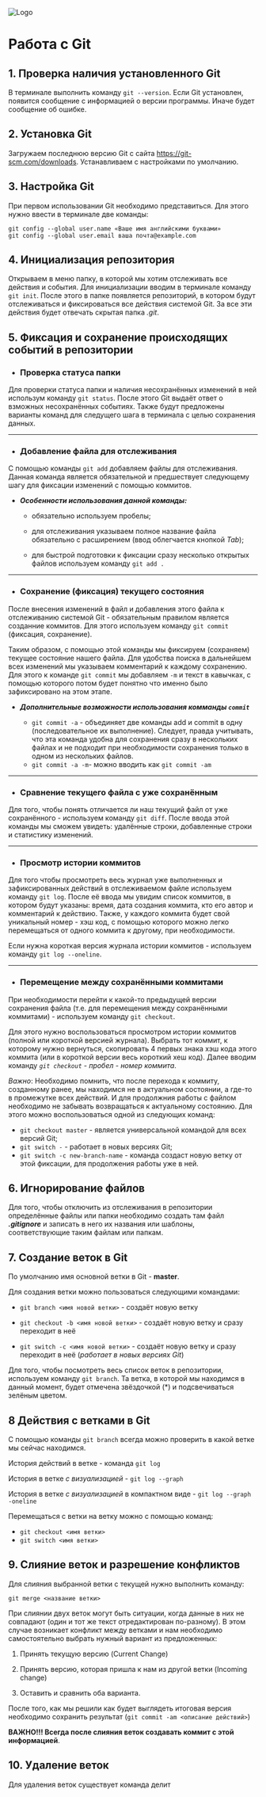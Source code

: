 ![Logo](Git-Logo-1788C.png)
# Работа с Git

## 1. Проверка наличия установленного Git
В терминале выполнить команду `git --version`.
Если Git установлен, появится сообщение с информацией о версии программы. Иначе будет сообщение об ошибке.

## 2. Установка Git
Загружаем последнюю версию Git с сайта  https://git-scm.com/downloads.
Устанавливаем с настройками по умолчанию.

## 3. Настройка Git
При первом использовании Git необходимо представиться. Для этого нужно ввести в терминале две команды:
```
git config --global user.name «Ваше имя английскими буквами»
git config --global user.email ваша почта@example.com
```

## 4. Инициализация репозитория
Открываем в меню папку, в которой мы хотим отслеживать все действия и события.
Для инициализации вводим в терминале команду `git init`.
После этого в папке появляется репозиторий, в котором будут отслеживаться и фиксироваться все действия системой Git. За все эти действия будет отвечать скрытая папка *.git*.

## 5. Фиксация и сохранение происходящих событий в репозитории
* ### Проверка статуса папки 
Для проверки статуса папки и наличия несохранённых изменений в ней использум команду `git status`. После этого Git выдаёт ответ о взможных несохранённых событиях. Также будут предложены варианты команд для следущего шага в терминала с целью сохранения данных.

---

* ### Добавление файла для отслеживания
С помощью команды `git add` добавляем файлы для отслеживания. Данная команда является обязательной и предшествует следующему шагу для фиксации изменений с помощью коммитов.

- __*Особенности использования данной команды:*__

  - обязательно используем пробелы;

  - для отслеживания указываем полное название файла обязательно с расширением (ввод облегчается кнопкой *Tab*);

  - для быстрой подготовки к фиксации сразу несколько открытых файлов используем команду `git add .` 

---

*  ### Сохранение (фиксация) текущего состояния
После внесения изменений в файл и добавления этого файла к отслеживанию системой Git - обязательным правилом является созданние коммитов. 
Для этого используем команду `git commit` (фиксация, сохранение). 

Таким образом, с помощью этой команды мы фиксируем (сохраняем) текущее состояние нашего файла. Для удобства поиска в дальнейшем всех изменений мы указываем комментарий к каждому сохранению. Для этого к команде `git commit` мы добавляем `-m` и текст в кавычках, с помощью которого потом будет понятно что именно было зафиксировано на этом этапе.

- __*Дополнительные возможности использования комманды `commit`*__

   - `git commit -a` - объединяет две команды add и commit в одну (последовательное их выполнение). Следует, правда учитывать, что эта команда удобна для сохранения сразу в нескольких файлах и не подходит при необходимости сохранения только в одном из нескольких файлов.
   - `git commit -a -m`- можно вводить как `git commit -am`

---

*  ### Сравнение текущего файла с уже сохранённым
Для того, чтобы понять отличается ли наш текущий файл от уже сохранённого - используем команду `git diff`. После ввода этой команды мы сможем увидеть: удалённые строки, добавленные строки и статистику изменений.

---

*  ### Просмотр истории коммитов
Для того чтобы просмотреть весь журнал уже выполненных и зафиксированных действий в отслеживаемом файле используем команду `git log`. После её ввода мы увидим список коммитов, в котором будут указаны: время, дата создания коммита, кто его автор и комментарий к действию. Также, у каждого коммита будет свой уникальный номер - хэш код, с помощью которого можно легко перемещаться от одного коммита к другому, при необходимости. 

Если нужна короткая версия журнала истории коммитов - используем команду `git log --oneline`.

---

*  ### Перемещение между сохранёнными коммитами
При необходимости перейти к какой-то предыдущей версии сохранения файла (т.е. для перемещения между сохранёнными коммитами) - используем команду `git checkout`.

Для этого нужно воспользоваться просмотром истории коммитов (полной или короткой версией журнала). Выбрать тот коммит, к которому нужно вернуться, скопировать 4 первых знака хэш кода этого коммита (или в короткой версии весь короткий хеш код). Далее вводим команду *`git checkout` - пробел -  номер коммита*.

*Важно*: Необходимо помнить, что после перехода к коммиту, созданному ранее, мы находимся не в актуальном состоянии, а где-то в промежутке всех действий. И для продолжния работы с файлом необходимо не забывать возвращаться к актуальному состоянию. Для этого можно воспользоваться одной из следующих команд:

* `git checkout master` - является универсальной командой для всех версий Git;
* `git switch -` - работает в новых версиях Git;
* `git switch -с new-branch-name` - команда создаст новую ветку от этой фиксации, для продолжения работы уже в ней.

## 6. Игнорирование файлов
Для того, чтобы отключить из отслеживания в репозитории определённые файлы или папки необходимо создать там файл ***.gitignore*** и записать в него их названия или шаблоны, соответствующие таким файлам или папкам.

## 7. Создание веток в Git
По умолчанию имя основной ветки в Git - **master**.

Для создания ветки можно пользоваться следующими командами:

 * `git branch <имя новой ветки>` - создаёт новую ветку

* `git checkout -b <имя новой ветки>` - создаёт новую ветку и сразу переходит в неё

 * `git switch -c <имя новой ветки>` - создаёт новую ветку и сразу переходит в неё  (*работает в новых версиях Git*)

Для того, чтобы посмотреть весь список веток в репозитории, используем команду `git branch`. Та ветка, в которой мы находимся в данный момент, будет отмечена звёздочкой (*) и подсвечиваться зелёным цветом.

## 8 Действия с ветками в Git

С помощью команды `git branch` всегда можно проверить в какой ветке мы сейчас находимся.

История действий в ветке - команда `git log`

История в ветке *с визуализацией* - `git log --graph`

История в ветке *с визуализацией* в компактном виде - `git log --graph -oneline`

Перемещаться с ветки на ветку можно с помощью команд:
* `git checkout <имя ветки>`
* `git switch <имя ветки>`

## 9. Слияние веток и разрешение конфликтов

Для слияния выбранной ветки с текущей нужно выполнить команду:
```
git merge <название ветки>
```
При слиянии двух веток могут быть ситуации, когда данные в них не совпадают (один и тот же текст отредактирован по-разному). В этом случае возникает конфликт между ветками и нам необходимо самостоятельно выбрать нужный вариант из предложенных:

1. Принять текущую версию (Current Change)

2. Принять версию, которая пришла к нам из другой ветки (Incoming change)

3. Оставить и сравнить оба варианта.

После того, как мы решили как будет выглядеть итоговая версия необходимо сохранить результат (`git commit -am <описание действий>`)

__ВАЖНО!!! Всегда после слияния веток создавать коммит с этой информацией__.

## 10. Удаление веток

Для удаления веток существует команда делит


